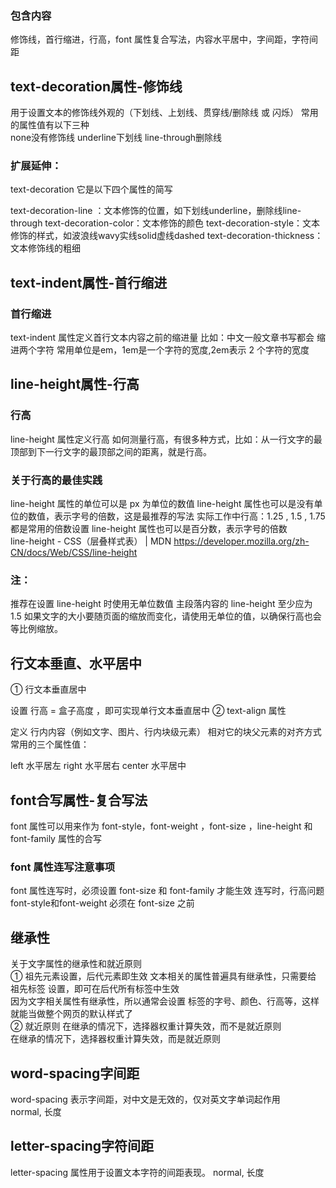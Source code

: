 ### 包含内容

修饰线，首行缩进，行高，font 属性复合写法，内容水平居中，字间距，字符间距   
## text-decoration属性-修饰线
用于设置文本的修饰线外观的（下划线、上划线、贯穿线/删除线 或 闪烁）
常用的属性值有以下三种  
none没有修饰线
underline下划线
line-through删除线  
### 扩展延伸：

text-decoration 它是以下四个属性的简写

text-decoration-line ：文本修饰的位置，如下划线underline，删除线line-through
text-decoration-color：文本修饰的颜色
text-decoration-style：文本修饰的样式，如波浪线wavy实线solid虚线dashed
text-decoration-thickness：文本修饰线的粗细 
## text-indent属性-首行缩进
### 首行缩进
text-indent 属性定义首行文本内容之前的缩进量
比如：中文一般文章书写都会 缩进两个字符
常用单位是em，1em是一个字符的宽度,2em表示 2 个字符的宽度    
## line-height属性-行高
### 行高

line-height 属性定义行高
如何测量行高，有很多种方式，比如：从一行文字的最顶部到下一行文字的最顶部之间的距离，就是行高。  
### 关于行高的最佳实践
line-height 属性的单位可以是 px 为单位的数值
line-height 属性也可以是没有单位的数值，表示字号的倍数，这是最推荐的写法
实际工作中行高：1.25 , 1.5 , 1.75 都是常用的倍数设置
line-height 属性也可以是百分数，表示字号的倍数  
line-height - CSS（层叠样式表） | MDN
<https://developer.mozilla.org/zh-CN/docs/Web/CSS/line-height>  
### 注：

推荐在设置 line-height 时使用无单位数值
主段落内容的 line-height 至少应为 1.5
如果文字的大小要随页面的缩放而变化，请使用无单位的值，以确保行高也会等比例缩放。    

## 行文本垂直、水平居中
① 行文本垂直居中

设置 行高 = 盒子高度 ，即可实现单行文本垂直居中 
② text-align 属性

定义 行内内容（例如文字、图片、行内块级元素） 相对它的块父元素的对齐方式
常用的三个属性值：

left 水平居左
right 水平居右
center 水平居中 

## font合写属性-复合写法
font 属性可以用来作为 font-style，font-weight ，font-size ，line-height 和 font-family 属性的合写   
### font 属性连写注意事项

font 属性连写时，必须设置 font-size 和 font-family 才能生效
连写时，行高问题    
font-style和font-weight 必须在 font-size 之前   

## 继承性
关于文字属性的继承性和就近原则  
① 祖先元素设置，后代元素即生效
文本相关的属性普遍具有继承性，只需要给 祖先标签 设置，即可在后代所有标签中生效  
因为文字相关属性有继承性，所以通常会设置 <body>标签的字号、颜色、行高等，这样就能当做整个网页的默认样式了   
② 就近原则
在继承的情况下，选择器权重计算失效，而不是就近原则  
在继承的情况下，选择器权重计算失效，而是就近原则    

## word-spacing字间距
word-spacing 表示字间距，对中文是无效的，仅对英文字单词起作用   
normal, 长度    
## letter-spacing字符间距
letter-spacing 属性用于设置文本字符的间距表现。 
normal, 长度